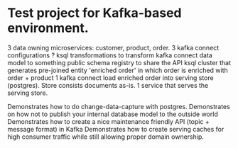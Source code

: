# Test project for Kafka-based environment.

3 data owning microservices: customer, product, order.
3 kafka connect configurations
? ksql transformations to transform kafka connect data model to something public
schema registry to share the API
ksql cluster that generates pre-joined entity 'enriched order' in which order is enriched with order + product
1 kafka connect load enriched order into serving store (postgres). Store consists documents as-is.
1 service that serves the serving store.

Demonstrates how to do change-data-capture with postgres.
Demonstrates on how not to publish your internal database model to the outside world
Demonstrates how to create a nice maintenance friendly API (topic + message format) in Kafka
Demonstrates how to create serving caches for high consumer traffic while still allowing proper domain ownership.
